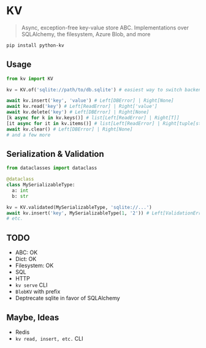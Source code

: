 # KV

> Async, exception-free key-value store ABC. Implementations over SQLAlchemy, the filesystem, Azure Blob, and more

```bash
pip install python-kv
```

## Usage

```python
from kv import KV

kv = KV.of('sqlite://path/to/db.sqlite') # easiest way to switch backends: connection strings

await kv.insert('key', 'value') # Left[DBError] | Right[None]
await kv.read('key') # Left[ReadError] | Right['value']
await kv.delete('key') # Left[DBError] | Right[None]
[k async for k in kv.keys()] # list[Left[ReadError] | Right[T]]
[it async for it in kv.items()] # list[Left[ReadError] | Right[tuple[str, T]]]
await kv.clear() # Left[DBError] | Right[None]
# and a few more
```

## Serialization & Validation
  
```python
from dataclasses import dataclass

@dataclass
class MySerializableType:
  a: int
  b: str

kv = KV.validated(MySerializableType, 'sqlite://...')
await kv.insert('key', MySerializableType(1, '2')) # Left[ValidationError] | Right[None]
# etc.
```

## TODO
- ABC: OK
- Dict: OK
- Filesystem: OK
- SQL
- HTTP
- `kv serve` CLI
- `BlobKV` with prefix
- Deptrecate sqlite in favor of SQLAlchemy

## Maybe, Ideas
- Redis
- `kv read, insert, etc.` CLI